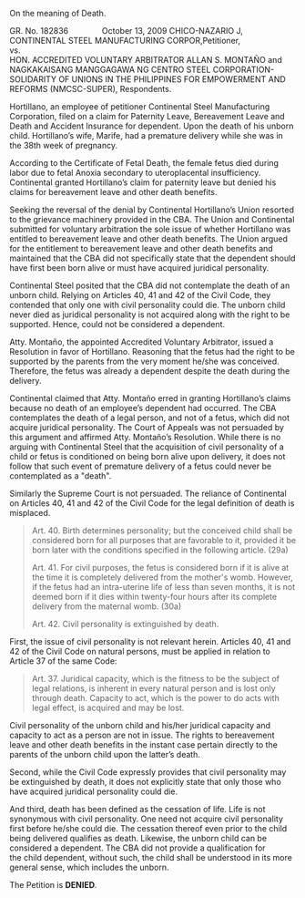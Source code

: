 On the meaning of Death.

GR. No. 182836               October 13, 2009
CHICO-NAZARIO J,
CONTINENTAL STEEL MANUFACTURING CORPOR,Petitioner,  
vs.  
HON. ACCREDITED VOLUNTARY ARBITRATOR ALLAN S. MONTAÑO and NAGKAKAISANG MANGGAGAWA NG CENTRO STEEL CORPORATION-SOLIDARITY OF UNIONS IN THE PHILIPPINES FOR EMPOWERMENT AND REFORMS (NMCSC-SUPER), Respondents.

Hortillano, an employee of petitioner Continental Steel Manufacturing Corporation, filed on a claim for Paternity Leave, Bereavement Leave and Death and Accident Insurance for dependent. Upon the death of his unborn child. Hortillano’s wife, Marife, had a premature delivery while she was in the 38th week of pregnancy.

According to the Certificate of Fetal Death, the female fetus died during labor due to fetal Anoxia secondary to uteroplacental insufficiency. Continental granted Hortillano’s claim for paternity leave but denied his claims for bereavement leave and other death benefits.

Seeking the reversal of the denial by Continental Hortillano’s Union resorted to the grievance machinery provided in the CBA. The Union and Continental submitted for voluntary arbitration the sole issue of whether Hortillano was entitled to bereavement leave and other death benefits. The Union argued for the entitlement to bereavement leave and other death benefits and maintained that the CBA did not specifically state that the dependent should have first been born alive or must have acquired juridical personality.

Continental Steel posited that the CBA did not contemplate the death of an unborn child. Relying on Articles 40, 41 and 42 of the Civil Code, they contended that only one with civil personality could die. The unborn child never died as juridical personality is not  acquired along with the right to be supported. Hence,  could not be considered a dependent.

Atty. Montaño, the appointed Accredited Voluntary Arbitrator, issued a Resolution in favor of Hortillano. Reasoning that the fetus had the right to be supported by the parents from the very moment he/she was conceived. Therefore, the fetus was already a dependent despite the death during the delivery. 


Continental claimed that Atty. Montaño erred in granting Hortillano’s claims because no death of an employee’s dependent had occurred. The CBA contemplates the death of a legal person, and not of a fetus, which did not acquire  juridical personality. The Court of Appeals was not persuaded by this argument and affirmed Atty. Montaño’s Resolution.  While there is no arguing with Continental Steel that the acquisition of civil personality of a child or fetus is conditioned on being born alive upon delivery, it does not follow that such event of premature delivery of a fetus could never be contemplated as a "death".  


Similarly the Supreme Court is not persuaded. The reliance of Continental on Articles 40, 41 and 42 of the Civil Code for the legal definition of death is misplaced. 

> Art. 40. Birth determines personality; but the conceived child shall be considered born for all purposes that are favorable to it, provided it be born later with the conditions specified in the following article. (29a)
> 
> Art. 41. For civil purposes, the fetus is considered born if it is alive at the time it is completely delivered from the mother's womb. However, if the fetus had an intra-uterine life of less than seven months, it is not deemed born if it dies within twenty-four hours after its complete delivery from the maternal womb. (30a)
> 
> Art. 42. Civil personality is extinguished by death.

First, the issue of civil personality is not relevant herein. Articles 40, 41 and 42 of the Civil Code on natural persons, must be applied in relation to Article 37 of the same Code:

> Art. 37. Juridical capacity, which is the fitness to be the subject of legal relations, is inherent in every natural person and is lost only through death. Capacity to act, which is the power to do acts with legal effect, is acquired and may be lost.

Civil personality of the unborn child  and his/her juridical capacity and capacity to act as a person are not in issue. The rights to bereavement leave and other death benefits in the instant case pertain directly to the parents of the unborn child upon the latter’s death.

Second, while the Civil Code expressly provides that civil personality may be extinguished by death, it does not explicitly state that only those who have acquired juridical personality could die.

And third, death has been defined as the cessation of life. Life is not synonymous with civil personality. One need not acquire civil personality first before he/she could die. The cessation thereof even prior to the child being delivered qualifies as death. Likewise, the unborn child can be considered a dependent. The CBA did not provide a qualification for the child dependent, without such, the child shall be understood in its more general sense, which includes the unborn.


The Petition is **DENIED**. 